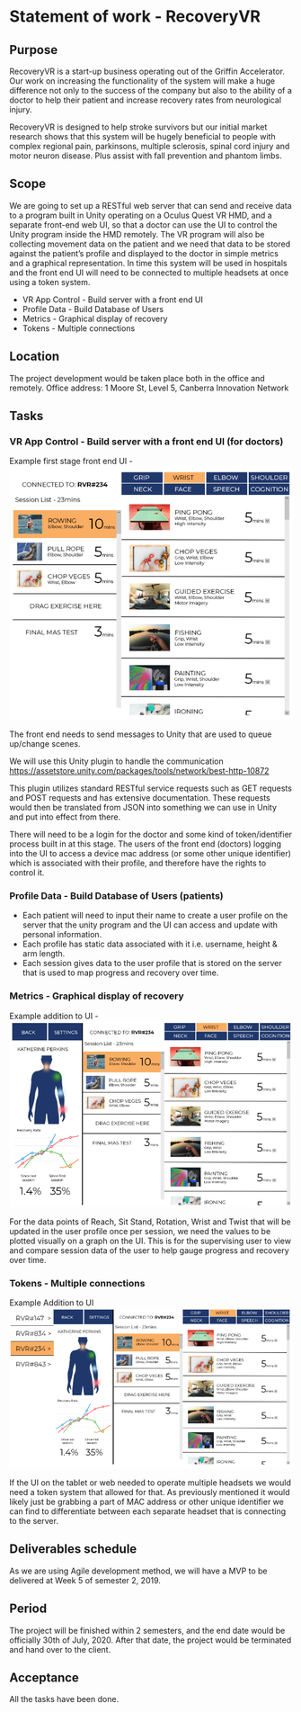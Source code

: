 # Statement of work - RecoveryVR
## Purpose
RecoveryVR is a start-up business operating out of the Griffin Accelerator. Our work on increasing the functionality of the system will make a huge difference not only to the success of the company but also to the ability of a doctor to help their patient and increase recovery rates from neurological injury. 

RecoveryVR is designed to help stroke survivors but our initial market research shows that this system will be hugely beneficial to people with complex regional pain, parkinsons, multiple sclerosis, spinal cord injury and motor neuron disease. Plus assist with fall prevention and phantom limbs. 
## Scope
We are going to set up a RESTful web server that can send and receive data to a program built in Unity operating on a Oculus Quest VR HMD, and a separate front-end web UI, so that a doctor can use the UI to control the Unity program inside the HMD remotely. The VR program will also be collecting movement data on the patient and we need that data to be stored against the patient’s profile and displayed to the doctor in simple metrics and a graphical representation. In time this system will be used in hospitals and the front end UI will need to be connected to multiple headsets at once using a token system.

- VR App Control - Build server with a front end UI
- Profile Data - Build Database of Users
- Metrics - Graphical display of recovery
- Tokens - Multiple connections
## Location
The project development would be taken place both in the office and remotely.
Office address: 1 Moore St, Level 5, Canberra Innovation Network
## Tasks
### VR App Control - Build server with a front end UI (for doctors)
Example first stage front end UI - 
![image](https://github.com/cc33qq/recoveryVR/blob/master/pic/pic1.PNG)

The front end needs to send messages to Unity that are used to queue up/change scenes.

We will use this Unity plugin to handle the communication https://assetstore.unity.com/packages/tools/network/best-http-10872

This plugin utilizes standard RESTful service requests such as GET requests and POST requests and has extensive documentation. These requests would then be translated from JSON into something we can use in Unity and put into effect from there. 

There will need to be a login for the doctor and some kind of token/identifier process built in at this stage. The users of the front end (doctors) logging into the UI to access a device mac address (or some other unique identifier) which is associated with their profile, and therefore have the rights to control it.
### Profile Data - Build Database of Users (patients)
- Each patient will need to input their name to create a user profile on the server that the unity program and the UI can access and update with personal information.
- Each profile has static data associated with it i.e. username, height & arm length.
- Each session gives data to the user profile that is stored on the server that is used to map progress and recovery over time.
### Metrics - Graphical display of recovery
Example addition to UI - 
![image](https://github.com/cc33qq/recoveryVR/blob/master/pic/pic2.PNG)

For the data points of Reach, Sit Stand, Rotation, Wrist and Twist that will be updated in the user profile once per session, we need the values to be plotted visually on a graph on the UI. This is for the supervising user to view and compare session data of the user to help gauge progress and recovery over time. 
### Tokens - Multiple connections
Example Addition to UI
![image](https://github.com/cc33qq/recoveryVR/blob/master/pic/pic3.PNG)

If the UI on the tablet or web needed to operate multiple headsets we would need a token system that allowed for that. As previously mentioned it would likely just be grabbing a part of MAC address or other unique identifier we can find to differentiate between each separate headset that is connecting to the server.
## Deliverables schedule
As we are using Agile development method, we will have a MVP to be delivered at Week 5 of semester 2, 2019.
## Period
The project will be finished within 2 semesters, and the end date would be officially 30th of July, 2020. After that date, the project would be terminated and hand over to the client.
## Acceptance
All the tasks have been done.

